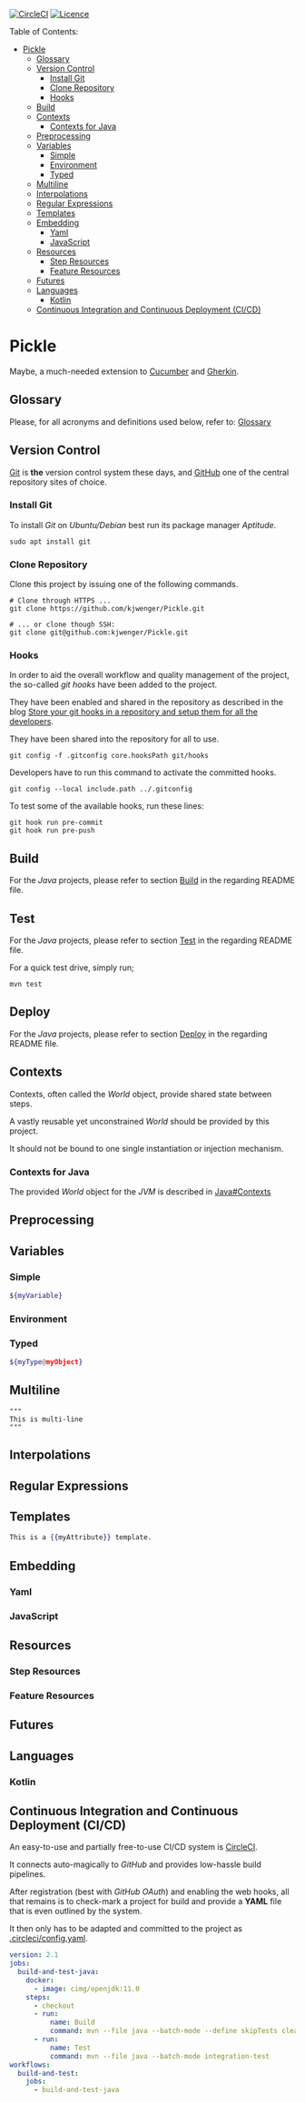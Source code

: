 [![CircleCI](https://dl.circleci.com/status-badge/img/gh/kjwenger/Pickle/tree/main.svg?style=shield)](https://dl.circleci.com/status-badge/redirect/gh/kjwenger/Pickle/tree/main)
[![Licence](https://img.shields.io/github/license/kjwenger/Pickle?color=success)](https://github.com/kjwenger/Pickle/blob/master/LICENSE)

Table of Contents:

<!-- TOC -->
* [Pickle](#pickle)
  * [Glossary](#glossary)
  * [Version Control](#version-control)
    * [Install Git](#install-git)
    * [Clone Repository](#clone-repository)
    * [Hooks](#hooks)
  * [Build](#build)
  * [Contexts](#contexts)
    * [Contexts for Java](#contexts-for-java)
  * [Preprocessing](#preprocessing)
  * [Variables](#variables)
    * [Simple](#simple)
    * [Environment](#environment)
    * [Typed](#typed)
  * [Multiline](#multiline)
  * [Interpolations](#interpolations)
  * [Regular Expressions](#regular-expressions)
  * [Templates](#templates)
  * [Embedding](#embedding)
    * [Yaml](#yaml)
    * [JavaScript](#javascript)
  * [Resources](#resources)
    * [Step Resources](#step-resources)
    * [Feature Resources](#feature-resources)
  * [Futures](#futures)
  * [Languages](#languages)
    * [Kotlin](#kotlin)
  * [Continuous Integration and Continuous Deployment (CI/CD)](#continuous-integration-and-continuous-deployment--cicd-)
<!-- TOC -->

# Pickle
Maybe, a much-needed extension to
[Cucumber](https://cucumber.io/) and
[Gherkin](https://cucumber.io/docs/gherkin/).

## Glossary
Please, for all acronyms and definitions used below, refer to:
[Glossary](./Glossary.md)

## Version Control
[Git](https://git-scm.com/) is **the** version control system these days,
and [GitHub](https://github.com/kjwenger/Pickle) one of the central repository
sites of choice.

### Install Git
To install *Git* on *Ubuntu/Debian* best run its package manager *Aptitude*.

```shell
sudo apt install git
```

### Clone Repository
Clone this project by issuing one of the following commands.

```shell
# Clone through HTTPS ...
git clone https://github.com/kjwenger/Pickle.git
```

```shell
# ... or clone though SSH:
git clone git@github.com:kjwenger/Pickle.git
```

### Hooks
In order to aid the overall workflow and quality management of the project,
the so-called *git hooks* have been added to the project.

They have been enabled and shared in the repository as described in the
blog [Store your git hooks in a repository and setup them for all the developers](
https://pilot34.medium.com/store-your-git-hooks-in-a-repository-2de1d319848c).

They have been shared into the repository for all to use.

```shell
git config -f .gitconfig core.hooksPath git/hooks
```

Developers have to run this command to activate the committed hooks.

```shell
git config --local include.path ../.gitconfig
```

To test some of the available hooks, run these lines:

```shell
git hook run pre-commit
git hook run pre-push
```

## Build
For the *Java* projects, please refer to section [Build](./java/README.md#build)
in the regarding README file.

## Test
For the *Java* projects, please refer to section [Test](./java/README.md#test)
in the regarding README file.

For a quick test drive, simply run;

```shell
mvn test
```

## Deploy
For the *Java* projects, please refer to section [Deploy](./java/README.md#deploy)
in the regarding README file.

## Contexts
Contexts, often called the *World* object, provide shared state between steps.

A vastly reusable yet unconstrained *World* should be provided by this project.

It should not be bound to one single instantiation or injection mechanism.

### Contexts for Java
The provided *World* object for the *JVM* is described in
[Java#Contexts](./java/README.md#contexts)

## Preprocessing

## Variables

### Simple

```bash
${myVariable}
```

### Environment

### Typed

```bash
${myType@myObject}
```

## Multiline

```
"""
This is multi-line
"""
```

## Interpolations

## Regular Expressions

## Templates

```handlebars
This is a {{myAttribute}} template.
```

## Embedding

### Yaml

### JavaScript

## Resources

### Step Resources

### Feature Resources

## Futures

## Languages

### Kotlin

## Continuous Integration and Continuous Deployment (CI/CD)
An easy-to-use and partially free-to-use CI/CD system is
[CircleCI](https://app.circleci.com/pipelines/github/kjwenger/Pickle).

It connects auto-magically to *GitHub* and provides low-hassle build pipelines.

After registration (best with *GitHub* *OAuth*) and enabling the web hooks,
all that remains is to check-mark a project for build and provide a **YAML**
file that is even outlined by the system.

It then only has to be adapted and committed to the project
as [.circleci/config.yaml](.circleci/config.yml).

```yaml
version: 2.1
jobs:
  build-and-test-java:
    docker:
      - image: cimg/openjdk:11.0
    steps:
      - checkout
      - run:
          name: Build
          command: mvn --file java --batch-mode --define skipTests clean package
      - run:
          name: Test
          command: mvn --file java --batch-mode integration-test
workflows:
  build-and-test:
    jobs:
      - build-and-test-java
```
